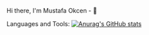 Hi there, I'm Mustafa Okcen - 👋


Languages and Tools:
[![Anurag's GitHub stats](https://github-readme-stats.vercel.app/api?username=okcenmmustafa)](https://github.com/anuraghazra/github-readme-stats)

